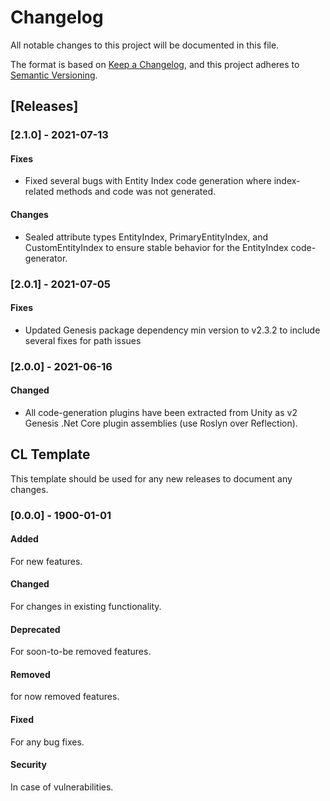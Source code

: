 # Changelog
All notable changes to this project will be documented in this file.

The format is based on [Keep a Changelog](https://keepachangelog.com/en/1.0.0/),
and this project adheres to [Semantic Versioning](https://semver.org/spec/v2.0.0.html).

## [Releases]
### [2.1.0] - 2021-07-13
#### Fixes
* Fixed several bugs with Entity Index code generation where index-related methods and code was not generated.

#### Changes
* Sealed attribute types EntityIndex, PrimaryEntityIndex, and CustomEntityIndex to ensure stable behavior for the EntityIndex code-generator.

### [2.0.1] - 2021-07-05
#### Fixes
* Updated Genesis package dependency min version to v2.3.2 to include several fixes for path issues

### [2.0.0] - 2021-06-16
#### Changed
* All code-generation plugins have been extracted from Unity as v2 Genesis .Net Core plugin assemblies (use Roslyn over Reflection).

## CL Template
This template should be used for any new releases to document any changes.

### [0.0.0] - 1900-01-01
#### Added
For new features.

#### Changed
For changes in existing functionality.

#### Deprecated
For soon-to-be removed features.

#### Removed
for now removed features.

#### Fixed
For any bug fixes.

#### Security
In case of vulnerabilities.